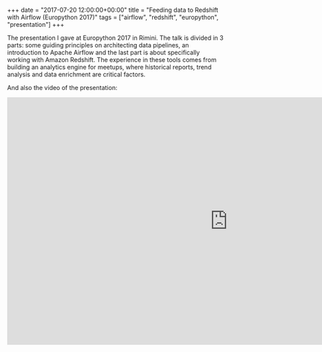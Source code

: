 +++
date = "2017-07-20 12:00:00+00:00"
title = "Feeding data to Redshift with Airflow (Europython 2017)"
tags = ["airflow", "redshift", "europython", "presentation"]
+++

The presentation I gave at Europython 2017 in Rimini. The talk is divided in 3 parts: some guiding principles on architecting data pipelines, an introduction to Apache Airflow and the last part is about specifically working with Amazon Redshift. The experience in these tools comes from building an analytics engine for meetups, where historical reports, trend analysis and data enrichment are critical factors.

<script async class="speakerdeck-embed" data-id="380d0b967be44504b386b01b34de1fe5" data-ratio="1.77777777777778" src="//speakerdeck.com/assets/embed.js"></script>

And also the video of the presentation:

<iframe width="1024" height="576" src="https://www.youtube.com/embed/0s6lmVbvoFo" frameborder="0" allowfullscreen></iframe>
